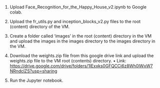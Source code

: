 1.	Upload Face_Recognition_for_the_Happy_House_v2.ipynb to Google colab. 
2.	Upload the fr_utils.py and inception_blocks_v2.py files to the root (content) directory of the VM.
3.	Create a folder called ‘images’ in the root (content) directory in the VM and upload the images in the images directory to the images directory in the VM. 
4.	Download the weights.zip file from this google drive link and upload the weights.zip file to the VM root (contents) directory. 
•	Link: https://drive.google.com/drive/folders/1IExxks0GFQCCj6z8Wh0lWxW7NRndclZS?usp=sharing

5.	Run the Jupyter notebook.
